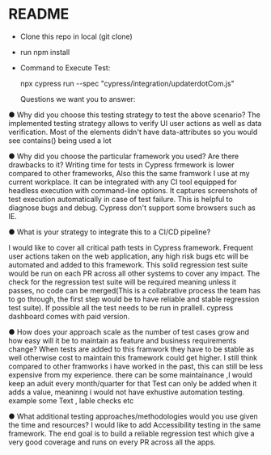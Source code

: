 # README

- Clone this repo in local (git clone)
- run npm install
- Command to  Execute Test:
  
  npx cypress run --spec "cypress/integration/updaterdotCom.js"
  
  Questions we want you to answer:
  
● Why did you choose this testing strategy to test the above scenario?
 The implemented testing strategy allows to verify UI user actions as well as data verification. Most of the elements didn't have data-attributes so you would see contains() being used a lot

● Why did you choose the particular framework you used? Are there drawbacks to it?
   Writing time for tests in Cypress frmework is lower compared to other frameworks, Also this the same framwork I use at my current workplace.
   It can be integrated with any CI tool equipped for headless execution with command-line options.
   It captures screenshots of test execution automatically in case of test failure. This is helpful to diagnose bugs and debug. Cypress don't support some browsers   such as IE.
   
● What is your strategy to integrate this to a CI/CD pipeline?

 I would like to cover all critical path tests in Cypress framework. Frequent user actions taken on the web application, any high risk bugs etc will be automated 
 and added to this framework. This solid regression test suite would be run on each PR across all other systems to cover any impact.
 The check for the regression test suite will be required meaning unless it passes, no code can be merged(This is a collabrative process the team has to go through,
 the first step would be to have reliable and stable regression test suite). If possible all the test needs to be run in prallell. cypress dashboard comes with paid
 version.
 
● How does your approach scale as the number of test cases grow and how easy will
it be to maintain as feature and business requirements change?
 When tests are added to this framwork they have to be stable as well otherwise cost to maintain this framework could get higher. I still think compared to other 
 framworks i have worked in the past, this can still be less expensive from my experience. 
 there can be some maintainance ,I would keep an aduit every month/quarter for that
 Test can only be added when it adds a value, meaninng i would not have exhustive automation testing. example some Text , lable checks etc

● What additional testing approaches/methodologies would you use given the time
and resources?
I would  like to add Accessibility testing in the same framework.  The end goal is to build a reliable regression test which give a very good coverage and runs on every PR across all the apps. 
